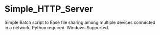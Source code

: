 # Simple_HTTP_Server
Simple Batch script to Ease file sharing among multiple devices connected in a network.
Python required.
Windows Supported.
